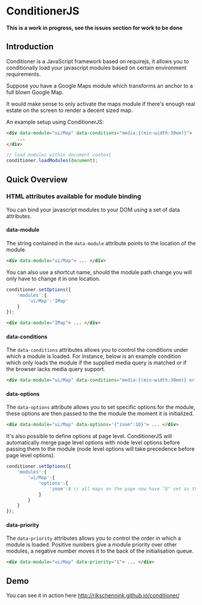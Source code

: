 ConditionerJS
================================

**This is a work in progress, see the issues section for work to be done**

Introduction
--------------------------------

Conditioner is a JavaScript framework based on requirejs, it allows you to conditionally load your javascript modules based on certain environment requirements.

Suppose you have a Google Maps module which transforms an anchor to a full blown Google Map.

It would make sense to only activate the maps module if there's enough real estate on the screen to render a decent sized map.

An example setup using ConditionerJS:

```html
<div data-module="ui/Map" data-conditions="media:{(min-width:30em)}">
    ...
</div>
```

```javascript
// load modules within document context
conditioner.loadModules(document);
```


Quick Overview
--------------------------------

### HTML attributes available for module binding
You can bind your javascript modules to your DOM using a set of data attributes.

#### data-module
The string contained in the `data-module` attribute points to the location of the module.
```html
<div data-module="ui/Map"> ... </div>
```

You can also use a shortcut name, should the module path change you will only have to change it in one location.
```javascript
conditioner.setOptions({
    'modules':{
        'ui/Map':'IMap'
    }
});
```
```html
<div data-module="IMap"> ... </div>
```

#### data-conditions
The `data-conditions` attributes allows you to control the conditions under which a module is loaded. For instance, below is an example condition which only loads the module if the supplied media query is matched or if the browser lacks media query support.
```html
<div data-module="ui/Map" data-conditions="media:{(min-width:30em)} or not media:{supported}"> ... </div>
```

#### data-options
The `data-options` attribute allows you to set specific options for the module, these options are then passed to the the module the moment it is initialized.
```html
<div data-module="ui/Map" data-options='{"zoom":10}'> ... </div>
```

It's also possible to define options at page level. ConditionerJS will automatically merge page level options with node level options before passing them to the module (node level options will take precedence before page level options).
```javascript
conditioner.setOptions({
    'modules':{
        'ui/Map':{
            'options':{
                'zoom':8 // all maps on the page now have "8" set as their zoom level
            }
        }
    }
});
```

#### data-priority
The `data-priority` attributes allows you to control the order in which a module is loaded. Positive numbers give a module priority over other modules, a negative number moves it to the back of the initialisation queue.
```html
<div data-module="ui/Map" data-priority="1"> ... </div>
```


Demo
--------------------------------
You can see it in action here http://rikschennink.github.io/conditioner/
